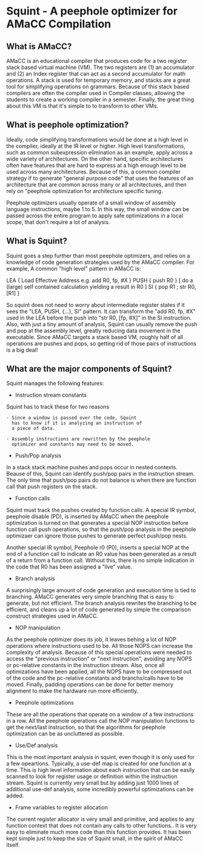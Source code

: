 # Squint - A peephole optimizer for AMaCC Compilation

## What is AMaCC?

AMaCC is an educational compiler that produces code for a 
two register stack based virtual machine (VM).  The two
registers are (1) an accumulator and (2) an Index register
that can act as a second accumulator for math operations.
A stack is used for temporary memory, and stacks are
a great tool for simplifying operations on grammars.
Because of this stack based compilers are often the
compiler used in Compiler classes, allowing the students
to create a working compiler in a semester.  Finally,
the great thing about this VM is that it's simple to
to transform to other VMs.


## What is peephole optimization?
Ideally, code simplifying transformations would be done at a high level
in the compiler, ideally at the IR level or higher. High level transformations,
such as common subexpression elimination as an example, apply across a wide
variety of architectures.  On the other hand, specific architectures
often have features that are hard to express at a high enough level to be
used across many architectures.  Because of this, a common compiler strategy
if to generate "general purpose code" that uses the features of an architecture
that are common across many or all architectures, and then rely on
"peephole optimization for architecture specific tuning.

Peephole optimizers usually operate of a small window of assembly language
instructions, maybe 1 to 5.  In this way, the small window can be passed
across the entire program to apply safe optimizations in a local scope,
that don't require a lot of analysis.

## What is Squint?

Squint goes a step further than most peephole optimizers, and relies on
a knowledge of code generation strategies used by the AMaCC compiler.
For example, A common "high level" pattern in AMaCC is:

LEA   { Load Effective Address e.g. add R0, fp, #X }
PUSH  { push R0 }
[ do a (large) self contained calculation yielding a result in R0 ]
SI    { pop R1 ; str R0, [R1] }

So squint does not need to worry about intermediate register states if it
sees the "LEA, PUSH, {...}, SI" pattern.  It can transform the
"add R0, fp, #X" used in the LEA before the push into "str R0, [fp, #X]"
in the SI instruction. Also, with just a tiny amount of analysis, Squint 
can usually remove the push and pop at the assembly level, greatly
reducing data movement in the executable. Since AMaCC targets a stack
based VM, roughly half of all operations are pushes and pops, so getting
rid of those pairs of instructions is a big deal!

## What are the major components of Squint?

Squint manages the following features:

* Instruction stream constants

Squint has to track these for two reasons

    - Since a window is passed over the code, Squint
      has to know if it is analyzing an instruction of
      a piece of data.

    - Assembly instructions are rewritten by the peephole
      optimizer and constants may need to be moved.

* Push/Pop analysis

In a stack stack machine pushes and pops occur in nested
contexts.  Beause of this, Squint can identify push/pop
pairs in the instruction stream.  The only time that
push/pop pairs do not balance is when there are function
call that push registers on the stack.

* Function calls

Squint must track the pushes created by function calls.
A special IR symbol, peephole disable (PD), is inserted by
AMaCC when the peephole optimization is turned on that
generates a special NOP instruction before function call
push operations, so that the push/pop analysis in the
peephole optimizaer can ignore those pushes to generate
perfect push/pop nests.

Another special IR symbol, Peephole r0 (P0), inserts
a special NOP at the end of a function call to indicate
an R0 value has been generated as a result of a return
from a function call.  Without this, there is no simple
indication in the code that R0 has been assigned a
"live" value.

* Branch analysis

A surprisingly large amount of code generation and execution time
is tied to branching.  AMaCC generates very simple branching
that is easy to generate, but not efficient.  The branch analysis
rewrites the branching to be efficient, and cleans up a lot of code
generated by simple the comparison construct strategies used in AMaCC.

* NOP manipulation

As the peephole optimizer does its job, it leaves behing a lot of NOP
operations where instructions used to be.  All those NOPS can increase
the complexity of analysis.  Because of this special operations
were needed to access the "previous instruction" or "next instruction",
avoiding any NOPS or pc-relative constants in the instruction stream.
Also, once all optimizations have been applied, all the NOPS have to be
compressed out of the code and the pc-relative constants and branchs/calls
have to be moved.  Finally, padding operations can be done for better
memory alignment to make the hardware run more efficiently.

* Peephole optimizations

These are all the operations that operate on a window of a few instructions
in a row.  All the peephole operations call the NOP manipulation functions
to get the next/last instruction, so that the algorithms for peephole
optimization can be as uncluttered as possible.

* Use/Def analysis

This is the most important analysis in squint, even though it is only
used for a few opeartions.  Typically, a use-def map is created for
one function at a time.  This is high level information about each
instruction that can be easily scanned to look for register usage or
definition within the instruction stream.  Squint is currently very small
but by adding just 1000 lines of additional use-def analysis, some
incredibly powerful optimizations can be added.

* Frame variables to register allocation

The current register allocator is very small and primitive, and applies
to any function context that does not contain any calls to other functions..
It is very easy to eliminate much more code than this function provides.
It has been kept simple just to keep the size of Squint small, in the
spirit of AMaCC itself.

